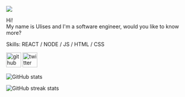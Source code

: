 ![](https://user-images.githubusercontent.com/102551141/168932447-992dbeda-9c7e-4050-9362-9b3397d2a096.png)

Hi!  
My name is Ulises and I'm a software engineer, would you like to know more?

Skills: REACT / NODE / JS / HTML / CSS



[<img src='https://cdn.jsdelivr.net/npm/simple-icons@3.0.1/icons/github.svg' alt='github' height='40'>](https://github.com/ohmy0pia)  [<img src='https://cdn.jsdelivr.net/npm/simple-icons@3.0.1/icons/twitter.svg' alt='twitter' height='40'>](https://twitter.com/ohmy0pia)  

![GitHub stats](https://github-readme-stats.vercel.app/api?username=ohmy0pia&theme=dark&hide_border=true&show_icons=true&count_private=true)  

![GitHub streak stats](https://github-readme-streak-stats.herokuapp.com/?user=ohmy0pia&theme=dark&hide_border=true)  


